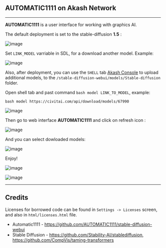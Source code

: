 ## AUTOMATIC1111 on Akash Network

___

**AUTOMATIC1111** is a user interface for working with graphics AI.

The default deployment is set to the stable-diffusion **1.5** :

![image](https://github.com/DecloudNodesLab/awesome-akash/assets/23629420/c241e2c3-e248-43da-9c7b-42102d45c60b)

Set `LINK_MODEL` varriable in SDL, for a download another model. Example:

![image](https://github.com/DecloudNodesLab/awesome-akash/assets/23629420/31233e0b-bdc5-4baf-a732-ff783f1c0d65)

Also, after deployment, you can use the `SHELL` tab [Akash Console](https://console.akash.network) to upload additional models, to the `/stable-diffusion-webui/models/Stable-diffusion` folder.

Open shell tab and past command ```bash model LINK_TO_MODEL```, example:

`bash model https://civitai.com/api/download/models/67990`

![image](https://github.com/DecloudNodesLab/awesome-akash/assets/23629420/04f8d40c-e260-4063-92a0-e3bb865e0034)

Then go to web interface **AUTOMATIC1111** and click on refresh icon :

![image](https://github.com/Dimokus88/awesome-akash/assets/23629420/994d2720-f927-438e-9059-6c350f600788)

And you can select dowloaded models:

![image](https://github.com/Dimokus88/awesome-akash/assets/23629420/5e5d481e-592e-49b6-91c8-76f655867321)

Enjoy!

![image](https://github.com/Dimokus88/awesome-akash/assets/23629420/d82abe7f-10a1-442d-b6e4-0498107e1e0f)


![image](https://github.com/Dimokus88/awesome-akash/assets/23629420/360a5c4c-9ab9-453d-8058-63b9b285a79d)

___

## Credits
Licenses for borrowed code can be found in `Settings -> Licenses` screen, and also in `html/licenses.html` file.

- Automatic1111 - https://github.com/AUTOMATIC1111/stable-diffusion-webui
- Stable Diffusion - https://github.com/Stability-AI/stablediffusion, https://github.com/CompVis/taming-transformers
